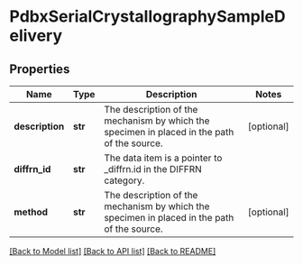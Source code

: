 # PdbxSerialCrystallographySampleDelivery

## Properties
Name | Type | Description | Notes
------------ | ------------- | ------------- | -------------
**description** | **str** | The description of the mechanism by which the specimen in placed in the path  of the source. | [optional] 
**diffrn_id** | **str** | The data item is a pointer to _diffrn.id in the DIFFRN  category. | 
**method** | **str** | The description of the mechanism by which the specimen in placed in the path  of the source. | [optional] 

[[Back to Model list]](../README.md#documentation-for-models) [[Back to API list]](../README.md#documentation-for-api-endpoints) [[Back to README]](../README.md)

